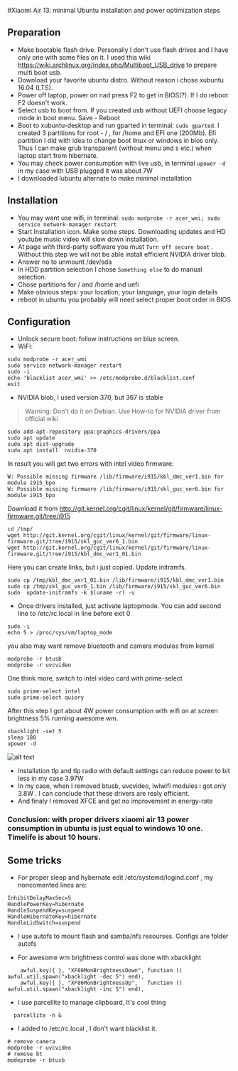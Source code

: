 
#Xiaomi Air 13: minimal Ubuntu installation  and power optimization steps


## Preparation

 * Make bootable flash drive. Personally I don't use flash drives and I have only one with some files on it. I used this wiki https://wiki.archlinux.org/index.php/Multiboot_USB_drive to prepare multi boot usb.
 * Download your favorite ubuntu distro. Without reason i chose xubuntu 16.04 (LTS).  
 * Power off laptop, power on nad press F2 to get in BIOS(?). If I do reboot F2 doesn't work.
 * Select usb to boot from. If you created usb without UEFI choose legacy mode in boot menu. Save - Reboot 
 * Boot to xubuntu-desktop and run gparted in terminal: `sudo gparted`. I created 3 partitions for root  - / , for /home and EFI one (200Mb). Efi partition I did with idea to change boot linux or  windows in bios only. Thus I can make grub transparent (without menu and s etc.) when laptop start from hibernate.     
 * You may check power consumption with live usb, in terminal  `upower -d` in my case with USB plugged it was about 7W
 * I downloaded lubuntu alternate to make minimal installation
 
## Installation
 * You may want use wifi, in terminal: `sudo modprobe -r acer_wmi; sudo service network-manager restart` 
 * Start Installation icon. Make some steps. Downloading updates and HD youtube music video will slow down installation.
 * At page with third-party software you must `Turn off secure boot` . Without this step we will not be able install efficient NVIDIA driver blob.
 * Answer no to unmount /dev/sda
 * In HDD partition selection I chose `Something else` to do manual selection.
 * Chose partitions for / and /home and uefi
 * Make obvious steps: your location, your language, your login details
 * reboot in ubuntu you probably will need select proper boot order in BIOS
 
 ## Configuration
 * Unlock secure boot: follow instructions on blue screen. 
 * WiFi:
```
sudo modprobe -r acer_wmi
sudo service network-manager restart
sudo -i
echo 'blacklist acer_wmi' >> /etc/modprobe.d/blacklist.conf
exit
```
* NVIDIA blob, I used version 370, but 367 is stable
> Warning: Don't do  it on Debian. Use How-to for NVIDIA driver from official wiki
``` 
sudo add-apt-repository ppa:graphics-drivers/ppa 
sudo apt update
sudo apt dist-upgrade
sudo apt install  nvidia-370
```
In result you will get two errors with  intel video firmware:
```
W: Possible missing firmware /lib/firmware/i915/kbl_dmc_ver1.bin for module i915_bpo
W: Possible missing firmware /lib/firmware/i915/skl_guc_ver6.bin for module i915_bpo
```
Download it from   http://git.kernel.org/cgit/linux/kernel/git/firmware/linux-firmware.git/tree/i915
```
cd /tmp/
wget http://git.kernel.org/cgit/linux/kernel/git/firmware/linux-firmware.git/tree/i915/skl_guc_ver6_1.bin
wget http://git.kernel.org/cgit/linux/kernel/git/firmware/linux-firmware.git/tree/i915/kbl_dmc_ver1_01.bin
```
Here you can create links, but i just copied. Update initramfs.
```
sudo cp /tmp/kbl_dmc_ver1_01.bin /lib/firmware/i915/kbl_dmc_ver1.bin
sudo cp /tmp/skl_guc_ver6_1.bin /lib/firmware/i915/skl_guc_ver6.bin
sudo  update-initramfs -k $(uname -r) -u
```
* Once drivers installed, just activate laptopmode. You can add second line to /etc/rc.local in line before exit 0
```
sudo -i
echo 5 > /proc/sys/vm/laptop_mode
```
you also may want remove bluetooth and camera modules from kernel
```
modprobe -r btusb
modprobe -r uvcvideo
```
One think more, switch to intel video card with prime-select
```
sudo prime-select intel
sudo prime-select quiery

```

After this step I got about 4W power consumption with wifi on at screen brightness 5%  running awesome wm. 
```
xbacklight -set 5
sleep 180
upower -d
```
![alt text](https://github.com/Golovin-Andrey/xiaomi-mi-13-ubuntu/blob/master/power-drivers.png "Power consumption")

* Installation tlp and tlp radio with default settings can reduce power to bit less in my case 3.97W
* In my case, when I removed  btusb, uvcvideo, iwlwifi modules  i got only 3.8W . I can conclude that these drivers are  realy efficient.
* And finaly I removed XFCE and get no improvement in energy-rate 

### Conclusion: with proper drivers xiaomi air 13 power consumption in ubuntu is just equal to windows 10 one. Timelife is about 10 hours.

## Some tricks

* For proper sleep and hybernate edit /etc/systemd/logind.conf , my noncomented lines are:
```
InhibitDelayMaxSec=5
HandlePowerKey=hibernate
HandleSuspendKey=suspend
HandleHibernateKey=hibernate
HandleLidSwitch=suspend
```

* I use autofs to mount flash and samba/nfs resourses. Configs are folder autofs

* For awesome wm brightness control was done with xbacklight
```
    awful.key({ }, "XF86MonBrightnessDown", function () awful.util.spawn("xbacklight -dec 5") end),
    awful.key({ }, "XF86MonBrightnessUp",   function () awful.util.spawn("xbacklight -inc 5") end),
```

* I use parcellite to manage clipboard, It's cool thing 
```
  parcellite -n &
```

* I added to /etc/rc.local , I don't want blacklist it.
```
# remove camera
modprobe -r uvcvideo
# remove bt
modeprobe -r btusb
```
